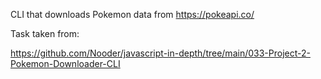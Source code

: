 CLI that downloads Pokemon data from https://pokeapi.co/

Task taken from:

https://github.com/Nooder/javascript-in-depth/tree/main/033-Project-2-Pokemon-Downloader-CLI
